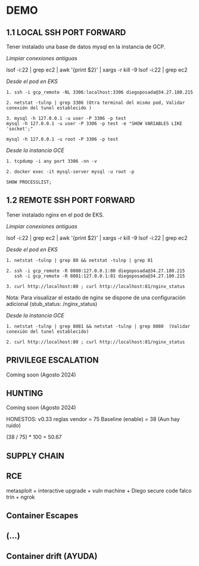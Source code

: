 # DEMO

## 1.1 LOCAL SSH PORT FORWARD

Tener instalado una base de datos mysql en la instancia de GCP.

*Limpiar conexiones antiguas*

lsof -i:22 | grep ec2 | awk '{print $2}' | xargs -r kill -9
lsof -i:22 | grep ec2


*Desde el pod en EKS*

    1. ssh -i gcp_remote -NL 3306:localhost:3306 diegoposada@34.27.180.215

    2. netstat -tulnp | grep 3306 (Otra terminal del mismo pod, Validar conexión del tunel establecido )

    3. mysql -h 127.0.0.1 -u user -P 3306 -p test
    mysql -h 127.0.0.1 -u user -P 3306 -p test -e "SHOW VARIABLES LIKE 'socket';"

    mysql -h 127.0.0.1 -u root -P 3306 -p test


*Desde la instancia GCE*

    1. tcpdump -i any port 3306 -nn -v

    2. docker exec -it mysql-server mysql -u root -p
    
    SHOW PROCESSLIST;


## 1.2 REMOTE SSH PORT FORWARD


Tener instalado nginx en el pod de EKS.

*Limpiar conexiones antiguas*

lsof -i:22 | grep ec2 | awk '{print $2}' | xargs -r kill -9
lsof -i:22 | grep ec2

*Desde el pod en EKS*

    1. netstat -tulnp | grep 80 && netstat -tulnp | grep 81

    2. ssh -i gcp_remote -R 8080:127.0.0.1:80 diegoposada@34.27.180.215
       ssh -i gcp_remote -R 8081:127.0.0.1:81 diegoposada@34.27.180.215

    3. curl http://localhost:80 ; curl http://localhost:81/nginx_status


Nota: Para visualizar el estado de nginx se dispone de una configuración adicional (stub_status: /nginx_status)


*Desde la instancia GCE*

    1. netstat -tulnp | grep 8081 && netstat -tulnp | grep 8080  (Validar conexión del tunel establecido)

    2. curl http://localhost:80 ; curl http://localhost:81/nginx_status



## PRIVILEGE ESCALATION

Coming soon (Agosto 2024)



## HUNTING

Coming soon (Agosto 2024)

HONESTOS: 
v0.33 reglas vendor = 75
Baseline (enable) = 38  (Aun hay ruido)

(38 / 75) * 100 = 50.67


## SUPPLY CHAIN




## RCE 

metasploit + interactive upgrade + vuln machine + Diego secure code falco trin + ngrok



## Container Escapes



## (...)



## Container drift (AYUDA)